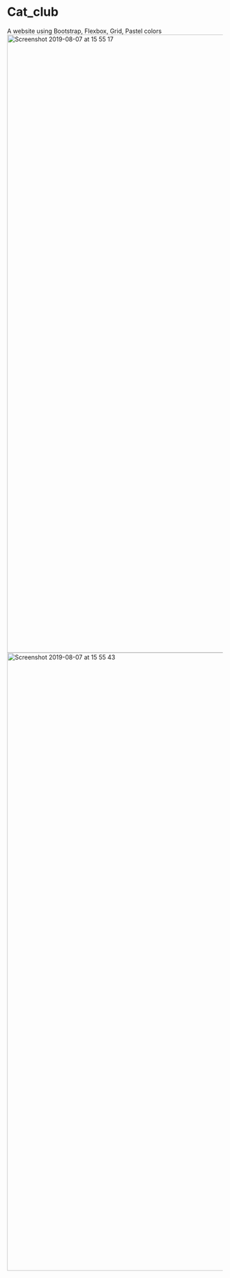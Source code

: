 # Cat_club
A website using Bootstrap, Flexbox, Grid, Pastel colors
<img width="1440" alt="Screenshot 2019-08-07 at 15 55 17" src="https://user-images.githubusercontent.com/35221164/62624497-ddf40580-b92b-11e9-94c1-439cf8d2409a.png">
<img width="1440" alt="Screenshot 2019-08-07 at 15 55 43" src="https://user-images.githubusercontent.com/35221164/62624499-e1878c80-b92b-11e9-9bf4-2b0cff30552c.png">
